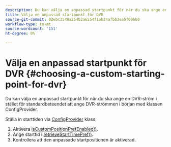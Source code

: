 ```yaml
---
description: Du kan välja en anpassad startpunkt för när du ska ange en DVR-ström i stället för standardbeteendet att ange DVR-strömmen i början med klassen ConfigProvider.
title: Välja en anpassad startpunkt för DVR
source-git-commit: 02ebc3548a254b2a6554f1ab34afbb3ea5f09bb8
workflow-type: tm+mt
source-wordcount: '151'
ht-degree: 0%

---
```


# Välja en anpassad startpunkt för DVR {#choosing-a-custom-starting-point-for-dvr}

Du kan välja en anpassad startpunkt för när du ska ange en DVR-ström i stället för standardbeteendet att ange DVR-strömmen i början med klassen ConfigProvider.

Ställa in starttiden via [ConfigProvider](https://help.adobe.com/en_US/primetime/api/reference_implementation/android/javadoc/com/adobe/primetime/reference/config/ConfigProvider.html) klass:

1. Aktivera [isCustomPositionPrefEnabled()](https://help.adobe.com/en_US/primetime/api/reference_implementation/android/javadoc/com/adobe/primetime/reference/config/ConfigProvider.html#isCustomPositionPrefEnabled()).
1. Ange starttid i [retrieveStartTimePref()](https://help.adobe.com/en_US/primetime/api/reference_implementation/android/javadoc/com/adobe/primetime/reference/config/IPlaybackConfig.html#iretrieveStartTimePref()).
1. Kontrollera att den anpassade startpositionen är aktiverad.
